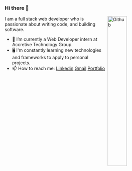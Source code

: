 ### Hi there 👋

<img width="35%" align="right" alt="Github" src="https://user-images.githubusercontent.com/48678280/88862734-4903af80-d201-11ea-968b-9c939d88a37c.gif" />

I am a full stack web developer who is passionate about writing code, and building software.

- 🔭 I’m currently a Web Developer intern at Accretive Technology Group.
- 🖥️ I'm constantly learning new technologies and frameworks to apply to personal projects.
- 📫 How to reach me: [Linkedin](https://www.linkedin.com/in/devin-bidwell/) [Gmail](mailto:dbidwell94@gmail.com) [Portfolio](https://biddydev.com)
